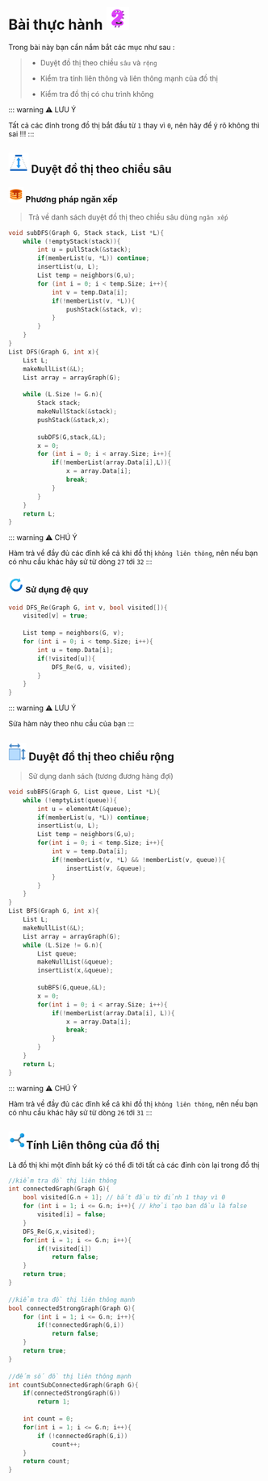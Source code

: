 # Bài thực hành <img src="https://raw.githubusercontent.com/Zenfection/Image/master/2021/10/08-14-42-09-icons8-2_cute.png" width="45">

Trong bài này bạn cần nắm bắt các mục như sau : 

> - Duyệt đồ thị theo chiều `sâu` và `rộng`
> 
> - Kiểm tra tính liên thông và liên thông mạnh của đồ thị
>
> - Kiểm tra đồ thị có chu trình không

::: warning ⚠️ LƯU Ý

Tất cả các đỉnh trong đồ thị bắt đầu từ `1` thay vì `0`, nên hãy để ý rõ không thì sai !!!
:::

## <img src="https://raw.githubusercontent.com/Zenfection/Image/master/2021/10/08-14-49-35-icons8-depth.png" width="40"> Duyệt đồ thị theo chiều sâu

### <img src="https://raw.githubusercontent.com/Zenfection/Image/master/2021/10/08-14-50-21-icons8-pancake.png" width="30"> Phương pháp ngăn xếp

> Trả về danh sách duyệt đồ thị theo chiều sâu dùng `ngăn xếp`

```c
void subDFS(Graph G, Stack stack, List *L){
    while (!emptyStack(stack)){
        int u = pullStack(&stack);
        if(memberList(u, *L)) continue;
        insertList(u, L);
        List temp = neighbors(G,u);
        for (int i = 0; i < temp.Size; i++){
            int v = temp.Data[i];
            if(!memberList(v, *L)){
                pushStack(&stack, v);
            }
        }
    }
}
List DFS(Graph G, int x){
    List L;
    makeNullList(&L);
    List array = arrayGraph(G);

    while (L.Size != G.n){
        Stack stack;
        makeNullStack(&stack);
        pushStack(&stack,x);

        subDFS(G,stack,&L);
        x = 0;
        for (int i = 0; i < array.Size; i++){
            if(!memberList(array.Data[i],L)){
                x = array.Data[i];
                break;
            }
        }
    }
    return L;
}
```

::: warning ⚠️ CHÚ Ý

Hàm trả về đầy đủ các đỉnh kể cả khi đồ thị `không liên thông`, nên nếu bạn có nhu cầu khác hãy sử từ dòng `27` tới `32`
:::

### <img src="https://raw.githubusercontent.com/Zenfection/Image/master/2021/10/08-14-51-03-icons8-reset.png" width="30"> Sử dụng đệ quy

```c
void DFS_Re(Graph G, int v, bool visited[]){
    visited[v] = true;

    List temp = neighbors(G, v);
    for (int i = 0; i < temp.Size; i++){
        int u = temp.Data[i];
        if(!visited[u]){
            DFS_Re(G, u, visited);
        }
    }
}
```

::: warning ⚠️ LƯU Ý 

Sửa hàm này theo nhu cầu của bạn
:::

## <img src="https://raw.githubusercontent.com/Zenfection/Image/master/2021/10/08-14-49-40-icons8-surface.png" width="35"> Duyệt đồ thị theo chiều rộng

> Sử dụng danh sách (tương đương hàng đợi)

```c
void subBFS(Graph G, List queue, List *L){
    while (!emptyList(queue)){
        int u = elementAt(&queue);
        if(memberList(u, *L)) continue;
        insertList(u, L);
        List temp = neighbors(G,u);
        for(int i = 0; i < temp.Size; i++){
            int v = temp.Data[i];
            if(!memberList(v, *L) && !memberList(v, queue)){
                insertList(v, &queue);
            }
        }
    }
}
List BFS(Graph G, int x){    
    List L;
    makeNullList(&L);
    List array = arrayGraph(G);
    while (L.Size != G.n){
        List queue;
        makeNullList(&queue);
        insertList(x,&queue);

        subBFS(G,queue,&L);
        x = 0;
        for(int i = 0; i < array.Size; i++){
            if(!memberList(array.Data[i], L)){
                x = array.Data[i];
                break;
            }
        }
    }
    return L;
}
```

::: warning ⚠️ CHÚ Ý

Hàm trả về đầy đủ các đỉnh kể cả khi đồ thị `không liên thông`, nên nếu bạn có nhu cầu khác hãy sử từ dòng `26` tới `31`
:::

## <img src="https://raw.githubusercontent.com/Zenfection/Image/master/2021/10/08-15-42-29-icons8-connect.png" width="35">Tính Liên thông của đồ thị


Là đồ thị khi một đỉnh bất kỳ có thể đi tới tất cả các đỉnh còn lại trong đồ thị

```c
//kiểm tra đồ thị liên thông
int connectedGraph(Graph G){
    bool visited[G.n + 1]; // bắt đầu từ đỉnh 1 thay vì 0
    for (int i = 1; i <= G.n; i++){ // khởi tạo ban đầu là false
        visited[i] = false;
    }
    DFS_Re(G,x,visited);
    for(int i = 1; i <= G.n; i++){
        if(!visited[i])
            return false;
    }
    return true;
}

//kiểm tra đồ thị liên thông mạnh
bool connectedStrongGraph(Graph G){
    for (int i = 1; i <= G.n; i++){
        if(!connectedGraph(G,i))
            return false;
    }
    return true;
}

//đếm số đồ thị liên thông mạnh
int countSubConnectedGraph(Graph G){
    if(connectedStrongGraph(G)) 
        return 1;
    
    int count = 0;
    for(int i = 1; i <= G.n; i++){
        if (!connectedGraph(G,i))
            count++;
    }
    return count;
}
```
